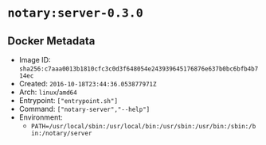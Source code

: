 # `notary:server-0.3.0`

## Docker Metadata

- Image ID: `sha256:c7aaa0013b1810cfc3c0d3f648054e243939645176876e637b0bc6bfb4b714ec`
- Created: `2016-10-18T23:44:36.053877971Z`
- Arch: `linux`/`amd64`
- Entrypoint: `["entrypoint.sh"]`
- Command: `["notary-server","--help"]`
- Environment:
  - `PATH=/usr/local/sbin:/usr/local/bin:/usr/sbin:/usr/bin:/sbin:/bin:/notary/server`
